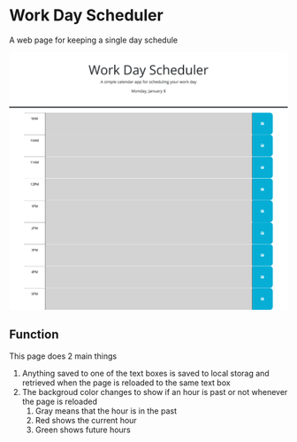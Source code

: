 # Work Day Scheduler
A web page for keeping a single day schedule

![pic of the website](./assets/Screenshot%202024-01-08%20at%2021-19-46%20Work%20Day%20Scheduler.png)

## Function
This page does 2 main things 
1.  Anything saved to one of the text boxes is saved to local storag and retrieved when the page is reloaded to the same text box
2. The backgroud color changes to show if an hour is past or not whenever the page is reloaded
    1. Gray means that the hour is in the past
    2. Red shows the current hour
    3. Green shows future hours

